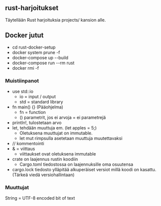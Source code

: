 ## rust-harjoitukset
Täytellään Rust harjoituksia projects/ kansion alle.

## Docker jutut
- cd rust-docker-setup
- docker system prune -f
- docker-compose up --build
- docker-compose run --rm rust 
- docker rmi <id> -f


### Muistiinpanot
- use std::io
    - io = input / output
    - std = standard library
- fn main() {} (Pääohjelma)
    - fn = function
    - () parametrit, jos ei arvoja = ei parametrejä
- println!, tulostetaan arvo
- let, tehdään muuttuja em. (let apples = 5;)
    - Oletuksena muuttujat on immutable.
    - let mut rimpsulla asetetaan muuttuja muutettavaksi
- // kommentointi
- & = viittaus
    - viittaukset ovat oletuksena immutable
- crate on laajennus rustin koodiin
    - Cargo.toml tiedostossa on laajennuksille oma osuutensa
- cargo.lock tiedosto ylläpitää alkuperäiset versiot millä koodi on kasattu. (Tärkeä viedä versiohallintaan)



### Muuttujat
String = UTF-8 encoded bit of text